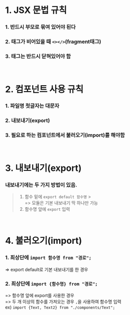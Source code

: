 # 1. JSX 문법 규칙

### 1. 반드시 부모로 묶여 있어야 된다

### 2. 태그가 비어있을 때 `<></>`(fragment태그)

### 3. 태그는 반드시 닫혀있어야 함

<br/>

# 2. 컴포넌트 사용 규칙

### 1. 파일명 첫글자는 대문자

### 2. 내보내기(export)

### 3. 필요로 하는 컴포넌트에서 불러오기(import)를 해야함

<br/>

# 3. 내보내기(export)

### 내보내기에는 두 가지 방법이 있음.

> 1. 함수 밑에 `export default 함수명` > <br/>
>    => 모듈은 기본 내보내기 딱 하나만 가능
> 2. 함수명 앞에 `export` 입력

<br/>

# 4. 불러오기(import)

### 1. 최상단에 `import 함수명 from "경로";`

=> export default로 기본 내보내기를 한 경우

### 2. 최상단에 `import {함수명} from "경로";`

=> 함수명 앞에 export를 사용한 경우
<br/>
=> 두 개 이상의 함수를 가져오는 경우 `,`을 사용하여 함수명 입력 <br/>
ex) `import {Text, Text2} from "./components/Text";`
